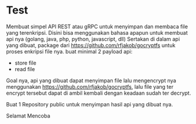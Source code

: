 # Test

Membuat simpel API REST atau gRPC untuk menyimpan dan membaca file yang terenkripsi.
Disini bisa menggunakan bahasa apapun untuk membuat api nya (golang, java, php, python, javascript, dll)
Sertakan di dalam api yang dibuat, package dari https://github.com/rfjakob/gocryptfs untuk proses enkripsi file nya.
buat minimal 2 payload api:
- store file
- read file

Goal nya, api yang dibuat dapat menyimpan file lalu mengencrypt nya menggunakan https://github.com/rfjakob/gocryptfs, lalu file yang ter encrypt tersebut dapat di ambil kembali dengan keadaan sudah ter decrypt.

Buat 1 Repository public untuk menyimpan hasil api yang dibuat nya.

Selamat Mencoba
